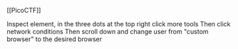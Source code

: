 [[PicoCTF]]

Inspect element,
in the three dots at the top right click more tools
Then click network conditions
Then scroll down and change user from
"custom browser" to the desired browser